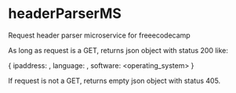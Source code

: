 # headerParserMS
Request header parser microservice for freeecodecamp

As long as request is a GET, returns json object with status 200 like:

{ ipaddress: <ip>, language: <language>, software: <operating_system> }
  
If request is not a GET, returns empty json object with status 405.
